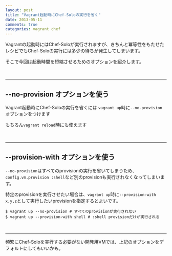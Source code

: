 ```yaml
---
layout: post
title: "Vagrant起動時にChef-Soloの実行を省く"
date: 2013-05-11
comments: true
categories: vagrant chef
---
```


Vagrantの起動時にはChef-Soloが実行されますが、きちんと冪等性をもたせたレシピでもChef-Soloの実行には多少の待ちが発生してしまいます。

そこで今回は起動時間を短縮させるためのオプションを紹介します。

<br/><hr/>
## --no-provision オプションを使う

Vagrant起動時にChef-Soloの実行を省くには `vagrant up`時に`--no-provision`オプションをつけます

もちろん`vagrant reload`時にも使えます

<br/><hr/>
## --provision-with オプションを使う

`--no-provision`はすべてのprovisionの実行を省いてしまうため、`config.vm.provision :shell`など別のprovisionも実行されなくなってしまいます。

特定のprovisionを実行させたい場合は、`vagrant up`時に`--provision-with x,y,z`として実行したいprovisionを指定するとよいです。

```console
$ vagrant up --no-provision # すべてのprovisionが実行されない
$ vagrant up --provision-with shell # :shell provisionだけが実行される
```

<br/><hr/>
頻繁にChef-Soloを実行する必要がない開発用VMでは、上記のオプションをデフォルトにしてもいいかも。

